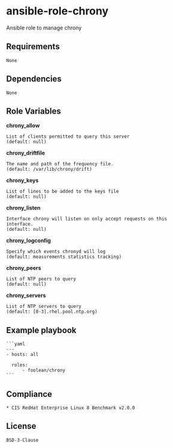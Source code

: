 # ansible-role-chrony

Ansible role to manage chrony


## Requirements

    None


## Dependencies

    None


## Role Variables


**chrony_allow**

    List of clients permitted to query this server
    (default: null)

**chrony_driftfile**

    The name and path of the frequency file.
    (default: /var/lib/chrony/drift)

**chrony_keys**

    List of lines to be added to the keys file
    (default: null)

**chrony_listen**
 
    Interface chrony will listen on only accept requests on this interface.
    (default: null)

**chrony_logconfig**

    Specify which events chronyd will log  
    (default: measurements statistics tracking)

**chrony_peers**

    List of NTP peers to query  
    (default: null)

**chrony_servers**

    List of NTP servers to query  
    (default: [0-3].rhel.pool.ntp.org)


## Example playbook

    ```yaml
    ---
    - hosts: all

      roles:
          - foolean/chrony
    ```


## Compliance

    * CIS RedHat Enterprise Linux 8 Benchmark v2.0.0


## License

    BSD-3-Clause
